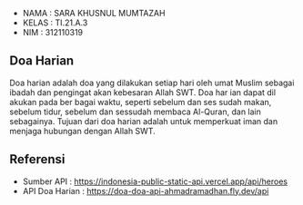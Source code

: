 * NAMA  : SARA KHUSNUL MUMTAZAH
* KELAS : TI.21.A.3
* NIM   : 312110319

## Doa Harian
Doa harian adalah doa yang dilakukan setiap hari oleh umat Muslim sebagai ibadah dan pengingat akan kebesaran Allah SWT. Doa har ian dapat dil akukan pada ber bagai waktu, seperti sebelum dan ses sudah makan, sebelum tidur, sebelum dan sessudah membaca Al-Quran, dan lain sebagainya. Tujuan dari doa harian adalah untuk memperkuat iman dan menjaga hubungan dengan Allah SWT.

## Referensi
* Sumber API : https://indonesia-public-static-api.vercel.app/api/heroes 
* API Doa Harian : https://doa-doa-api-ahmadramadhan.fly.dev/api

